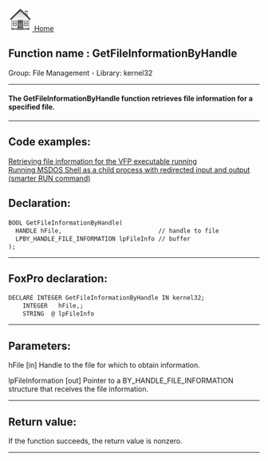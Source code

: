 [<img src="../../images/home.png"> Home ](https://github.com/VFPX/Win32API)  

## Function name : GetFileInformationByHandle
Group: File Management - Library: kernel32    
***  


#### The GetFileInformationByHandle function retrieves file information for a specified file.
***  


## Code examples:
[Retrieving file information for the VFP executable running](../../samples/sample_242.md)  
[Running MSDOS Shell as a child process with redirected input and output (smarter RUN command)](../../samples/sample_477.md)  

## Declaration:
```foxpro  
BOOL GetFileInformationByHandle(
  HANDLE hFile,                           // handle to file
  LPBY_HANDLE_FILE_INFORMATION lpFileInfo // buffer
);  
```  
***  


## FoxPro declaration:
```foxpro  
DECLARE INTEGER GetFileInformationByHandle IN kernel32;
	INTEGER   hFile,;
	STRING  @ lpFileInfo  
```  
***  


## Parameters:
hFile 
[in] Handle to the file for which to obtain information. 

lpFileInformation 
[out] Pointer to a BY_HANDLE_FILE_INFORMATION structure that receives the file information.   
***  


## Return value:
If the function succeeds, the return value is nonzero.  
***  

